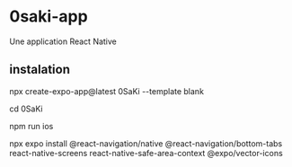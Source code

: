 # 0saki-app
Une application React Native


## instalation 

npx create-expo-app@latest 0SaKi --template blank

cd 0SaKi

npm run ios



npx expo install @react-navigation/native @react-navigation/bottom-tabs react-native-screens react-native-safe-area-context @expo/vector-icons
